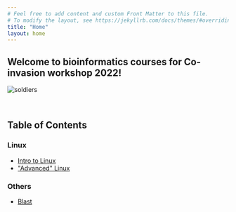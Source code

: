 ```yaml
---
# Feel free to add content and custom Front Matter to this file.
# To modify the layout, see https://jekyllrb.com/docs/themes/#overriding-theme-defaults
title: "Home"
layout: home
---
```


## Welcome to bioinformatics courses for Co-invasion workshop 2022!

![soldiers](/img/soldiers.jpeg)

<br/>

## Table of Contents
### Linux
- [Intro to Linux](Linux/Intro)  
- ["Advanced" Linux](Linux/Advance)

### Others
- [Blast](misc/blast)
